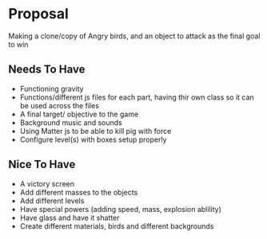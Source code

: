 # Proposal

 Making a clone/copy of Angry birds, and an object to attack as the final goal to win

## Needs To Have

- Functioning gravity
- Functions/different js files for each part, having thir own class so it can be used across the files
- A final target/ objective to the game
- Background music and sounds 
- Using Matter js to be able to kill pig with force
- Configure level(s) with boxes setup properly

## Nice To Have
- A victory screen
- Add different masses to the objects
- Add different levels
- Have special powers (adding speed, mass, explosion ablility)
- Have glass and have it shatter
- Create different materials, birds and different backgrounds
